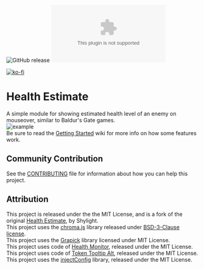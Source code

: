 ![GitHub release](https://img.shields.io/github/release-date/mclemente/healthEstimate)
![the latest version](https://img.shields.io/github/downloads/mclemente/healthEstimate/latest/module.zip)

[![ko-fi](https://img.shields.io/badge/ko--fi-Support%20Me-red?style=flat-square&logo=ko-fi)](https://ko-fi.com/mclemente)

# Health Estimate

A simple module for showing estimated health level of an enemy on mouseover, similar to Baldur's Gate games.  
![example](https://raw.githubusercontent.com/mclemente/healthEstimate/master/example.png?raw=true)  
Be sure to read the [Getting Started](https://github.com/mclemente/healthEstimate/wiki/Getting-Started) wiki for more info on how some features work.

## Community Contribution

See the [CONTRIBUTING](/CONTRIBUTING.md) file for information about how you can help this project.

## Attribution
This project is released under the the MIT License, and is a fork of the original [Health Estimate](https://github.com/Shylight/healthEstimate), by Shylight.  
This project uses the [chroma.js](https://github.com/gka/chroma.js) library released under [BSD-3-Clause license](http://opensource.org/licenses/BSD-3-Clause).  
This project uses the [Grapick](https://www.npmjs.com/package/grapick) library licensed under MIT License.  
This project uses code of [Health Monitor](https://github.com/jessev14/health-monitor), released under the MIT License.  
This project uses code of [Token Tooltip Alt](https://github.com/bmarian/token-tooltip-alt/), released under the MIT License.  
This project uses the [injectConfig](https://github.com/theripper93/injectConfig) library, released under the MIT License.
